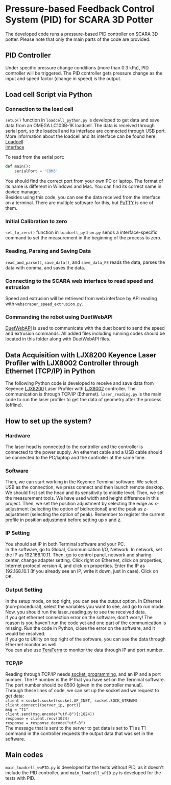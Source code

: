 # Pressure-based Feedback Control System (PID) for SCARA 3D Potter 
The developed code runs a pressure-based PID controller on SCARA 3D potter. Please note that only the main parts of the code are provided.

## PID Controller
Under specific pressure change conditions (more than 0.3 kPa), PID controller will be triggered. The PID controller gets pressure change as the input and speed factor (change in speed) is the output. 

## Load cell Script via Python
### Connection to the load cell
```setup()``` function in ```loadcell_python.py``` is developed to get data and save data from an OMEGA LC103B-1K loadcell. The data is received through serial port, so the loadcell and its interface are connected through USB port.<br>
More information about the loadcell and its interface can be found here: <br>
[Loadcell](https://www.farnell.com/datasheets/2849896.pdf)<br>
[Interface](https://www.sparkfun.com/products/13261)<br>

To read from the serial port: <br>
```Python
def main():
    serialPort = 'COM3'
```
You should find the correct port from your own PC or laptop. The format of its name is different in Windows and Mac. You can find its correct name in device manager.<br>
Besides using this code, you can see the data received from the interface on a terminal. There are multiple software for this, but [PuTTY](https://www.chiark.greenend.org.uk/~sgtatham/putty/latest.html) is one of them.<br>

### Initial Calibration to zero
```set_to_zero()``` function in ```loadcell_python.py``` sends a interface-specific command to set the measurement in the beginning of the process to zero.

### Reading, Parsing and Saving Data
```read_and_parse()```, ```save_data()```, and ```save_data_FE``` reads the data, parses the data with comma, and saves the data.

### Connecting to the SCARA web interface to read speed and extrusion
Speed and extrusion will be retrieved from web interface by API reading with ```webscraper_speed_extrusion.py```.

### Commanding the robot using DuetWebAPI
[DuetWebAPI](https://github.com/AndyEveritt/DuetWebAPI?tab=MIT-1-ov-file) is used to communicate with the duet board to send the speed and extrusion commands. All added files including running codes should be located in this folder along with DuetWebAPI files. 

## Data Acquisition with LJX8200 Keyence Laser Profiler with LJX8002 Controller through Ethernet (TCP/IP) in Python
The following Python code is developed to receive and save data from Keyence [LJX8200](https://www.keyence.com/products/measure/laser-2d/lj-x8000/models/lj-x8200/) Laser Profiler with [LJX8002](https://www.keyence.com/products/measure/laser-2d/lj-x8000/models/lj-x8002/) controller. The communication is through TCP/IP (Ethernet). ```laser_reading.py``` is the main code to run the laser profiler to get the data of geometry after the process (offline). <br>

## How to set up the system?
### Hardware
The laser head is connected to the controller and the controller is connected to the power supply. An ethernet cable and a USB cable should be connected to the PC/laptop and the controller at the same time. <br>
### Software
Then, we can start working in the Keyence Terminal software. We select USB as the connection, we press connect and then launch remote desktop.<br> We should first set the head and its sensitivity to middle level. Then, we set the measurement tools. We have used width and height difference in this project. Then, we set the position adjustment by selecting the edge as x-adjustment (selecting the option of bidirectional) and the peak as z-adjustment (selecting the option of peak). Remember to register the current profile in position adjustment before setting up x and z. <br>
### IP Setting
You should set IP in both Terminal software and your PC. <br>
In the software, go to Global, Communication I/O, Network. In network, set the IP as 192.168.10.11. Then, go to control panel, network and sharing center, change adapter setting. Click right on Ethernet, click on properties, Internet protocol version 4, and click on properties. Enter the IP as 192.168.10.1 (If you already see an IP, write it down, just in case). Click on OK.
### Output Setting
In the setup mode, on top right, you can see the output option. In Ethernet (non-procedural), select the variables you want to see, and go to run mode. <br>
Now, you should run the laser_reading.py to see the received data. <br>
If you get ethernet connection error on the software, don't worry! The reason is you haven't run the code yet and one part of the communication is missing. Run the code in Python, close the error on the software, and it would be resolved.<br>
If you go to Utility on top right of the software, you can see the data through Ethernet monitor as well. <br>
You can also use [TeraTerm](https://teratermproject.github.io/index-en.html) to monitor the data through IP and port number.<br>
### TCP/IP
Reading through TCP/IP needs [socket_programming](https://www.datacamp.com/tutorial/a-complete-guide-to-socket-programming-in-python), and an IP and a port number. The IP number is the IP that you have set on the Terminal software. The port number should be 8500 (given in the controller manual). <br>
Through these lines of code, we can set up the socket and we request to get data:<br>
```client = socket.socket(socket.AF_INET, socket.SOCK_STREAM)``` <br>
```client.connect((server_ip, port))``` <br>
```msg = "T1"```<br>
```client.send(msg.encode("utf-8")[:1024])```<br>
```response = client.recv(1024)```<br>
```response = response.decode("utf-8")```<br>
The message that is sent to the server to get data is set to T1 as T1 command in the controller requests the output data that was set in the software.<br>

## Main codes
```main_loadcell_woPID.py``` is developed for the tests without PID, as it doesn't include the PID controller, and ```main_loadcell_wPID.py``` is developed for the tests with PID. 


  

